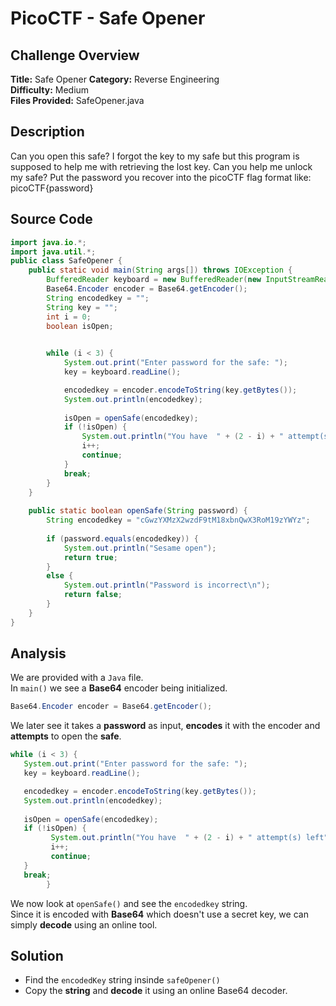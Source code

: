 # PicoCTF - Safe Opener

## Challenge Overview
**Title:** Safe Opener
**Category:** Reverse Engineering  
**Difficulty:** Medium  
**Files Provided:** SafeOpener.java

## Description
Can you open this safe? I forgot the key to my safe but this program is supposed to help me with retrieving the lost key. Can you help me unlock my safe? Put the password you recover into the picoCTF flag format like: picoCTF{password}

## Source Code
```java
import java.io.*;
import java.util.*;  
public class SafeOpener {
    public static void main(String args[]) throws IOException {
        BufferedReader keyboard = new BufferedReader(new InputStreamReader(System.in));
        Base64.Encoder encoder = Base64.getEncoder();
        String encodedkey = "";
        String key = "";
        int i = 0;
        boolean isOpen;
        

        while (i < 3) {
            System.out.print("Enter password for the safe: ");
            key = keyboard.readLine();

            encodedkey = encoder.encodeToString(key.getBytes());
            System.out.println(encodedkey);
              
            isOpen = openSafe(encodedkey);
            if (!isOpen) {
                System.out.println("You have  " + (2 - i) + " attempt(s) left");
                i++;
                continue;
            }
            break;
        }
    }
    
    public static boolean openSafe(String password) {
        String encodedkey = "cGwzYXMzX2wzdF9tM18xbnQwX3RoM19zYWYz";
        
        if (password.equals(encodedkey)) {
            System.out.println("Sesame open");
            return true;
        }
        else {
            System.out.println("Password is incorrect\n");
            return false;
        }
    }
}
```

## Analysis
We are provided with a `Java` file.  
In `main()` we see a **Base64** encoder being initialized.  
```java
Base64.Encoder encoder = Base64.getEncoder();
```

We later see it takes a **password** as input, **encodes** it with the encoder and **attempts** to open the **safe**.  
```java
while (i < 3) {
   System.out.print("Enter password for the safe: ");
   key = keyboard.readLine();

   encodedkey = encoder.encodeToString(key.getBytes());
   System.out.println(encodedkey);
      
   isOpen = openSafe(encodedkey);
   if (!isOpen) {
         System.out.println("You have  " + (2 - i) + " attempt(s) left");
         i++;
         continue;
   }
   break;
        }
```

We now look at `openSafe()` and see the `encodedkey` string.  
Since it is encoded with **Base64** which doesn't use a secret key, we can simply **decode** using an online tool.
## Solution
- Find the `encodedKey` string insinde `safeOpener()`
- Copy the **string** and **decode** it using an online Base64 decoder.